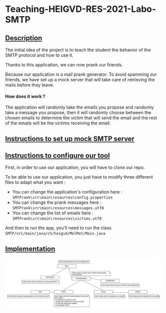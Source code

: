 # Teaching-HEIGVD-RES-2021-Labo-SMTP

## <u>Description</u>

The initial idea of the project is to teach the student the behavior of the SMTP protocol and how to use it.

Thanks to this application, we can now prank our friends.

Because our application is a mail prank generator. To avoid spamming our friends, we have set up a mock server that will take care of retrieving the mails before they leave.

#### How does it work ? 

The application will randomly take the emails you propose and randomly take a message you propose, then it will randomly choose between the chosen emails to determine the victim that will send the email and the rest of the emails will be the victims receiving the email. 

## <u>Instructions to set up mock SMTP server</u>



## <u>Instructions to configure our tool</u>

First, in order to use our application, you will have to clone our repo.

To be able to use our application, you just have to modify three different files to adapt what you want :

- You can change the application's configuration here : `SMTPrank\src\main\resources\config.properties`
- You can change the prank messages here : `SMTPrank\src\main\resources\messages.utf8`
- You can change the list of emails here : `SMTPrank\src\main\resources\victims.utf8`

And then to run the app, you'll need to run the class `SMTP/src/main/java/ch/heigvd/MelMot/Main.java`


## <u>Implementation</u>

![](https://github.com/jbstand/Teaching-HEIGVD-RES-2021-Labo-SMTP/blob/main/figures/uml.jpg)